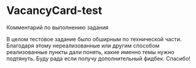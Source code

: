 # VacancyCard-test

Комментарий по выполнению задания

В целом тестовое задание было обширным по технической части. Благодаря этому нереализованные или другим способом реализованные пункты дали понять, какие именно темы нужно подтянуть. Буду рада если получу дополнительный фидбек. Спасибо!
